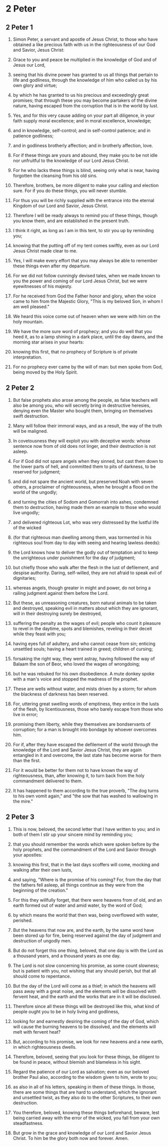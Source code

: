 # 2 Peter

## 2 Peter 1

1. Simon Peter, a servant and apostle of Jesus Christ, to those who have obtained a like precious faith with us in the righteousness of our God and Savior, Jesus Christ:

2. Grace to you and peace be multiplied in the knowledge of God and of Jesus our Lord,

3. seeing that his divine power has granted to us all things that pertain to life and godliness, through the knowledge of him who called us by his own glory and virtue;

4. by which he has granted to us his precious and exceedingly great promises; that through these you may become partakers of the divine nature, having escaped from the corruption that is in the world by lust.

5. Yes, and for this very cause adding on your part all diligence, in your faith supply moral excellence; and in moral excellence, knowledge;

6. and in knowledge, self-control; and in self-control patience; and in patience godliness;

7. and in godliness brotherly affection; and in brotherly affection, love.

8. For if these things are yours and abound, they make you to be not idle nor unfruitful to the knowledge of our Lord Jesus Christ.

9. For he who lacks these things is blind, seeing only what is near, having forgotten the cleansing from his old sins.

10. Therefore, brothers, be more diligent to make your calling and election sure. For if you do these things, you will never stumble.

11. For thus you will be richly supplied with the entrance into the eternal Kingdom of our Lord and Savior, Jesus Christ.

12. Therefore I will be ready always to remind you of these things, though you know them, and are established in the present truth.

13. I think it right, as long as I am in this tent, to stir you up by reminding you;

14. knowing that the putting off of my tent comes swiftly, even as our Lord Jesus Christ made clear to me.

15. Yes, I will make every effort that you may always be able to remember these things even after my departure.

16. For we did not follow cunningly devised tales, when we made known to you the power and coming of our Lord Jesus Christ, but we were eyewitnesses of his majesty.

17. For he received from God the Father honor and glory, when the voice came to him from the Majestic Glory, "This is my beloved Son, in whom I am well pleased."

18. We heard this voice come out of heaven when we were with him on the holy mountain.

19. We have the more sure word of prophecy; and you do well that you heed it, as to a lamp shining in a dark place, until the day dawns, and the morning star arises in your hearts:

20. knowing this first, that no prophecy of Scripture is of private interpretation.

21. For no prophecy ever came by the will of man: but men spoke from God, being moved by the Holy Spirit.

## 2 Peter 2

1. But false prophets also arose among the people, as false teachers will also be among you, who will secretly bring in destructive heresies, denying even the Master who bought them, bringing on themselves swift destruction.

2. Many will follow their immoral ways, and as a result, the way of the truth will be maligned.

3. In covetousness they will exploit you with deceptive words: whose sentence now from of old does not linger, and their destruction is not asleep.

4. For if God did not spare angels when they sinned, but cast them down to the lower parts of hell, and committed them to pits of darkness, to be reserved for judgment;

5. and did not spare the ancient world, but preserved Noah with seven others, a proclaimer of righteousness, when he brought a flood on the world of the ungodly;

6. and turning the cities of Sodom and Gomorrah into ashes, condemned them to destruction, having made them an example to those who would live ungodly;

7. and delivered righteous Lot, who was very distressed by the lustful life of the wicked

8. (for that righteous man dwelling among them, was tormented in his righteous soul from day to day with seeing and hearing lawless deeds):

9. the Lord knows how to deliver the godly out of temptation and to keep the unrighteous under punishment for the day of judgment;

10. but chiefly those who walk after the flesh in the lust of defilement, and despise authority. Daring, self-willed, they are not afraid to speak evil of dignitaries;

11. whereas angels, though greater in might and power, do not bring a railing judgment against them before the Lord.

12. But these, as unreasoning creatures, born natural animals to be taken and destroyed, speaking evil in matters about which they are ignorant, will in their destroying surely be destroyed,

13. suffering the penalty as the wages of evil; people who count it pleasure to revel in the daytime, spots and blemishes, reveling in their deceit while they feast with you;

14. having eyes full of adultery, and who cannot cease from sin; enticing unsettled souls; having a heart trained in greed; children of cursing;

15. forsaking the right way, they went astray, having followed the way of Balaam the son of Beor, who loved the wages of wrongdoing;

16. but he was rebuked for his own disobedience. A mute donkey spoke with a man's voice and stopped the madness of the prophet.

17. These are wells without water, and mists driven by a storm; for whom the blackness of darkness has been reserved.

18. For, uttering great swelling words of emptiness, they entice in the lusts of the flesh, by licentiousness, those who barely escape from those who live in error;

19. promising them liberty, while they themselves are bondservants of corruption; for a man is brought into bondage by whoever overcomes him.

20. For if, after they have escaped the defilement of the world through the knowledge of the Lord and Savior Jesus Christ, they are again entangled in it and overcome, the last state has become worse for them than the first.

21. For it would be better for them not to have known the way of righteousness, than, after knowing it, to turn back from the holy commandment delivered to them.

22. It has happened to them according to the true proverb, "The dog turns to his own vomit again," and "the sow that has washed to wallowing in the mire."

## 2 Peter 3

1. This is now, beloved, the second letter that I have written to you; and in both of them I stir up your sincere mind by reminding you;

2. that you should remember the words which were spoken before by the holy prophets, and the commandment of the Lord and Savior through your apostles:

3. knowing this first, that in the last days scoffers will come, mocking and walking after their own lusts,

4. and saying, "Where is the promise of his coming? For, from the day that the fathers fell asleep, all things continue as they were from the beginning of the creation."

5. For this they willfully forget, that there were heavens from of old, and an earth formed out of water and amid water, by the word of God;

6. by which means the world that then was, being overflowed with water, perished.

7. But the heavens that now are, and the earth, by the same word have been stored up for fire, being reserved against the day of judgment and destruction of ungodly men.

8. But do not forget this one thing, beloved, that one day is with the Lord as a thousand years, and a thousand years as one day.

9. The Lord is not slow concerning his promise, as some count slowness; but is patient with you, not wishing that any should perish, but that all should come to repentance.

10. But the day of the Lord will come as a thief; in which the heavens will pass away with a great noise, and the elements will be dissolved with fervent heat, and the earth and the works that are in it will be disclosed.

11. Therefore since all these things will be destroyed like this, what kind of people ought you to be in holy living and godliness,

12. looking for and earnestly desiring the coming of the day of God, which will cause the burning heavens to be dissolved, and the elements will melt with fervent heat?

13. But, according to his promise, we look for new heavens and a new earth, in which righteousness dwells.

14. Therefore, beloved, seeing that you look for these things, be diligent to be found in peace, without blemish and blameless in his sight.

15. Regard the patience of our Lord as salvation; even as our beloved brother Paul also, according to the wisdom given to him, wrote to you;

16. as also in all of his letters, speaking in them of these things. In those, there are some things that are hard to understand, which the ignorant and unsettled twist, as they also do to the other Scriptures, to their own destruction.

17. You therefore, beloved, knowing these things beforehand, beware, lest being carried away with the error of the wicked, you fall from your own steadfastness.

18. But grow in the grace and knowledge of our Lord and Savior Jesus Christ. To him be the glory both now and forever. Amen.

